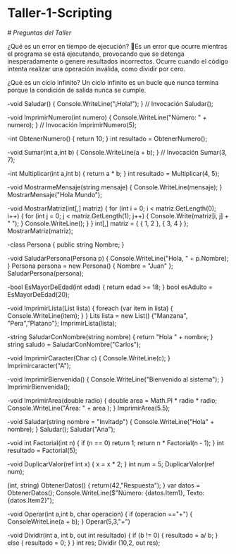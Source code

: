 # Taller-1-Scripting

<em> # Preguntas del Taller</em>



¿Qué es un error en tiempo de ejecución?
Es un error que ocurre mientras el programa se está ejecutando, provocando que se detenga inesperadamente o genere resultados incorrectos. Ocurre cuando el código intenta realizar una operación inválida, como dividir por cero.



¿Qué es un ciclo infinito? 
Un ciclo infinito es un bucle que nunca termina porque la condición de salida nunca se cumple.









 -void Saludar()
 {
       Console.WriteLine("¡Hola!");
 }
 // Invocación
 Saludar();

-void ImprimirNumero(int numero)
 {
       Console.WriteLine("Número: " + numero);
 }
  // Invocación
 ImprimirNumero(5);


 -int ObtenerNumero()
 {
       return 10; 
 }
 int resultado = ObtenerNumero();

 -void Sumar(int a,int b)
 {
       Console.WriteLine(a + b);
 }
 // Invocación
 Sumar(3, 7);

 -int Multiplicar(int a,int b)
 {
       return a * b;
 }
 int resultado = Multiplicar(4, 5);


-void MostrarmeMensaje(string mensaje)
{
       Console.WriteLine(mensaje);
}
MostrarMensaje("Hola Mundo");

-void MostrarMatriz(int[,] matriz)
{
    for (int i = 0; i < matriz.GetLength(0); i++)
    {
        for (int j = 0; j < matriz.GetLength(1); j++)
        {
            Console.Write(matriz[i, j] + " ");
        }
        Console.WriteLine();
    }
}
int[,] matriz = { { 1, 2 }, { 3, 4 } };
MostrarMatriz(matriz);

-class Persona
{
    public string Nombre;
}

-void SaludarPersona(Persona p)
{
    Console.WriteLine("Hola, " + p.Nombre);
}
Persona persona = new Persona() { Nombre = "Juan" };
SaludarPersona(persona);


-bool EsMayorDeEdad(int edad)
{
    return edad >= 18;
}
bool esAdulto = EsMayorDeEdad(20);


-void ImprimirLista(List<String> lista)
{
      foreach (var item in lista)
      {
           Console.WriteLine(item);
      }
}
Lits<string> lista = new List<string>() {"Manzana", "Pera","Platano"};
ImprimirLista(lista);


-string SaludarConNombre(string nombre)
{
      return "Hola   " + nombre;
}
string saludo = SaludarConNombre("Carlos");

-void ImprimirCaracter(Char c)
{
    Console.WriteLine(c);
}
Imprimircaracter("A");

-void ImprimirBienvenida()
{
   Console.WriteLine("Bienvenido al sistema");
}
ImprimirBienvenida();


-void ImprimirArea(double radio)
{
   double area = Math.PI * radio * radio;
   Console.WriteLine("Área:  " + area );
}
ImprimirArea(5.5);


-void Saludar(string nombre = "Invitadp")
{
   Console.WriteLine("Hola" + nombre);
}
Saludar();
Saludar("Ana");

-void int Factorial(int n)
 {
        if (n == 0) return 1;
        return n * Factorial(n - 1);
 } 
 int resultado = Factorial(5);

 -void DuplicarValor(ref int x)
 {
       x = x * 2;
 }
 int num = 5;
 DuplicarValor(ref num);

 (int, string) ObtenerDatos()
 {
      return(42,"Respuesta");
 }
 var datos = ObtenerDatos();
 Console.WriteLine($"Número: {datos.Item1}, Texto:{datos.Item2}");

 -void Operar(int a,int b, char operacion)
 {
          if (operacion =="+")
          {
          ConsoleWriteLine(a + b);
 }
 Operar(5,3,"+")

 -void Dividir(int a, int b, out int resultado)
 {
         if (b != 0)
         {
            resultado = a/ b; 
         }
         else 
         {
              resultado = 0; 
         }
}
int res; 
Dividir (10,2, out res);
